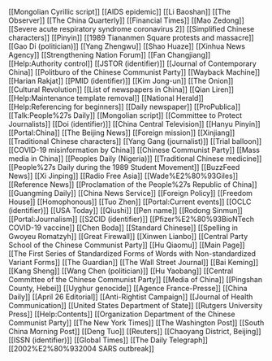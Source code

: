 [[Mongolian Cyrillic script]]
[[AIDS epidemic]]
[[Li Baoshan]]
[[The Observer]]
[[The China Quarterly]]
[[Financial Times]]
[[Mao Zedong]]
[[Severe acute respiratory syndrome coronavirus 2]]
[[Simplified Chinese characters]]
[[Pinyin]]
[[1989 Tiananmen Square protests and massacre]]
[[Gao Di (politician)]]
[[Yang Zhengwu]]
[[Shao Huaze]]
[[Xinhua News Agency]]
[[Strengthening Nation Forum]]
[[Fan Changjiang]]
[[Help:Authority control]]
[[JSTOR (identifier)]]
[[Journal of Contemporary China]]
[[Politburo of the Chinese Communist Party]]
[[Wayback Machine]]
[[Harian Rakjat]]
[[PMID (identifier)]]
[[Kim Jong-un]]
[[The Onion]]
[[Cultural Revolution]]
[[List of newspapers in China]]
[[Qian Liren]]
[[Help:Maintenance template removal]]
[[National Herald]]
[[Help:Referencing for beginners]]
[[Daily newspaper]]
[[ProPublica]]
[[Talk:People%27s Daily]]
[[Mongolian script]]
[[Committee to Protect Journalists]]
[[Doi (identifier)]]
[[China Central Television]]
[[Hanyu Pinyin]]
[[Portal:China]]
[[The Beijing News]]
[[Foreign mission]]
[[Xinjiang]]
[[Traditional Chinese characters]]
[[Yang Gang (journalist)]]
[[Trial balloon]]
[[COVID-19 misinformation by China]]
[[Chinese Communist Party]]
[[Mass media in China]]
[[Peoples Daily (Nigeria)]]
[[Traditional Chinese medicine]]
[[People%27s Daily during the 1989 Student Movement]]
[[BuzzFeed News]]
[[Xi Jinping]]
[[Radio Free Asia]]
[[Wade%E2%80%93Giles]]
[[Reference News]]
[[Proclamation of the People%27s Republic of China]]
[[Guangming Daily]]
[[China News Service]]
[[Foreign Policy]]
[[Freedom House]]
[[Homophonous]]
[[Tuo Zhen]]
[[Portal:Current events]]
[[OCLC (identifier)]]
[[USA Today]]
[[Qiushi]]
[[Pen name]]
[[Rodong Sinmun]]
[[Portal:Journalism]]
[[S2CID (identifier)]]
[[Pfizer%E2%80%93BioNTech COVID-19 vaccine]]
[[Chen Boda]]
[[Standard Chinese]]
[[Spelling in Gwoyeu Romatzyh]]
[[Great Firewall]]
[[Xinwen Lianbo]]
[[Central Party School of the Chinese Communist Party]]
[[Hu Qiaomu]]
[[Main Page]]
[[The First Series of Standardized Forms of Words with Non-standardized Variant Forms]]
[[The Guardian]]
[[The Wall Street Journal]]
[[Bai Keming]]
[[Kang Sheng]]
[[Wang Chen (politician)]]
[[Hu Yaobang]]
[[Central Committee of the Chinese Communist Party]]
[[Media of China]]
[[Pingshan County, Hebei]]
[[Uyghur genocide]]
[[Agence France-Presse]]
[[China Daily]]
[[April 26 Editorial]]
[[Anti-Rightist Campaign]]
[[Journal of Health Communication]]
[[United States Department of State]]
[[Rutgers University Press]]
[[Help:Contents]]
[[Organization Department of the Chinese Communist Party]]
[[The New York Times]]
[[The Washington Post]]
[[South China Morning Post]]
[[Deng Tuo]]
[[Reuters]]
[[Chaoyang District, Beijing]]
[[ISSN (identifier)]]
[[Global Times]]
[[The Daily Telegraph]]
[[2002%E2%80%932004 SARS outbreak]]
